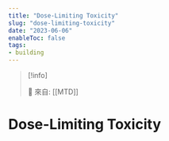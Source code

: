 ```yaml
---
title: "Dose-Limiting Toxicity"
slug: "dose-limiting-toxicity"
date: "2023-06-06"
enableToc: false
tags:
- building
---
```


> [!info]
>
> 🌱 來自: [[MTD]]

# Dose-Limiting Toxicity


